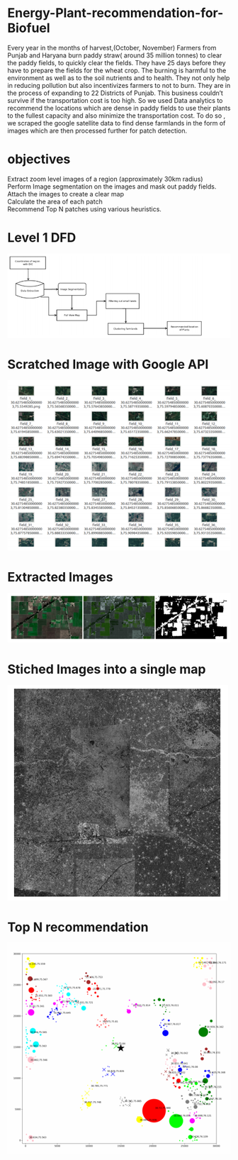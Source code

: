 # Energy-Plant-recommendation-for-Biofuel
Every year in the months of harvest,(October, November) Farmers from Punjab and Haryana burn paddy straw( around 35 million tonnes) to clear the paddy fields, to quickly clear the fields. They have 25 days before they have to prepare the fields for the wheat crop. The burning is harmful to the environment as well as to the soil nutrients and to health. They not only help in reducing pollution but also incentivizes farmers to not to burn. They are in the process of expanding to 22 Districts of Punjab. This business couldn’t survive if the transportation cost is too high. So we used Data analytics to recommend the locations which are dense in paddy fields to use their plants to the fullest capacity and also minimize the transportation cost. To do so , we scraped the google satellite data to find dense farmlands in the form of images which are then processed further for patch detection.

# objectives
Extract zoom level images of a region (approximately 30km radius) <br />
Perform Image segmentation on the images and mask out paddy fields. <br />
Attach the images to create a clear map <br />
Calculate the area of each patch <br />
Recommend Top N patches using various heuristics. <br />

# Level 1 DFD
![](https://github.com/arshahuja/Energy-Plant-recommendation-for-Biofuel/blob/master/level%201%20dfd.png) <br />

# Scratched Image with Google API
![](https://github.com/arshahuja/Energy-Plant-recommendation-for-Biofuel/blob/master/scraped%20images%20with%20google%20api.png) <br />

# Extracted Images
![](https://github.com/arshahuja/Energy-Plant-recommendation-for-Biofuel/blob/master/extracted%20image.png) <br />

# Stiched Images into a single map
![](https://github.com/arshahuja/Energy-Plant-recommendation-for-Biofuel/blob/master/stitched%20images.png)

# Top N recommendation
![](https://github.com/arshahuja/Energy-Plant-recommendation-for-Biofuel/blob/master/recommendation.png)
